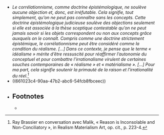 - *Le corrélationnisme, comme doctrine épistémologique, ne soulève aucune objection et, donc, est irréfutable. Cela signifie, tout simplement, qu’on ne peut pas connaître sans les concepts. Cette doctrine épistémologique judicieuse soulève des objections seulement si elle est associée à la thèse sceptique contestable qu’on ne peut jamais savoir si les objets correspondent ou non aux concepts grâce auxquels on le connaît. Compris comme une doctrine strictement épistémique, le corrélationnisme peut être considéré comme la condition du réalisme. […] Dans ce contexte, je pense que le terme « idéalisme » mérite d’être ressuscité pour réaffirmer l’autonomie du conceptuel et pour combattre l’irrationalisme virulent de certaines souches contemporaines de « réalisme » et « matérialisme ». […] Pour ma part, cela signifie soutenir la primauté de la raison et l’irrationalité du réel.[^1]*
- ((661023c4-90aa-47b2-abc6-54fcb8fbceec))
- ## Footnotes
	- [^1]: Ray Brassier en conversation avec Malik, « Reason is Inconsolable and
	  Non-Conciliatory », in Realism Materialism Art, op. cit., p. 223-4.